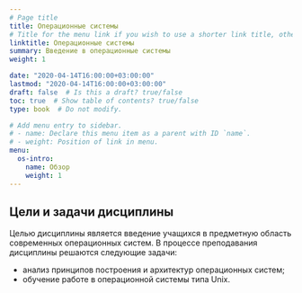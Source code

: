 ```yaml
---
# Page title
title: Операционные системы
# Title for the menu link if you wish to use a shorter link title, otherwise remove this option.
linktitle: Операционные системы
summary: Введение в операционные системы
weight: 1

date: "2020-04-14T16:00:00+03:00:00"
lastmod: "2020-04-14T16:00:00+03:00:00"
draft: false  # Is this a draft? true/false
toc: true  # Show table of contents? true/false
type: book  # Do not modify.

# Add menu entry to sidebar.
# - name: Declare this menu item as a parent with ID `name`.
# - weight: Position of link in menu.
menu:
  os-intro:
    name: Обзор
    weight: 1
---
```


## Цели и задачи дисциплины

Целью дисциплины является введение учащихся в предметную область современных операционных систем.
В процессе преподавания дисциплины решаются следующие задачи:
- анализ принципов построения и архитектур операционных систем;
- обучение работе в операционной системы типа Unix.

